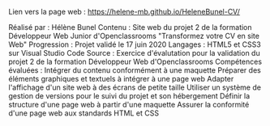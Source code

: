 Lien vers la page web : https://helene-mb.github.io/HeleneBunel-CV/

Réalisé par : Hélène Bunel
Contenu : Site web du projet 2 de la formation Développeur Web Junior d'Openclassrooms "Transformez votre CV en site Web"
Progression : Projet validé le 17 juin 2020
Langages : HTML5 et CSS3 sur Visual Studio Code
Source : Exercice d'évalutation pour la validation du projet 2 de la formation Développeur Web d'Openclassrooms
Compétences évaluées :
Intégrer du contenu conformément à une maquette
Préparer des éléments graphiques et textuels à intégrer à une page web
Adapter l'affichage d'un site web à des écrans de petite taille
Utiliser un système de gestion de versions pour le suivi du projet et son hébergement
Définir la structure d'une page web à partir d'une maquette
Assurer la conformité d'une page web aux standards HTML et CSS
